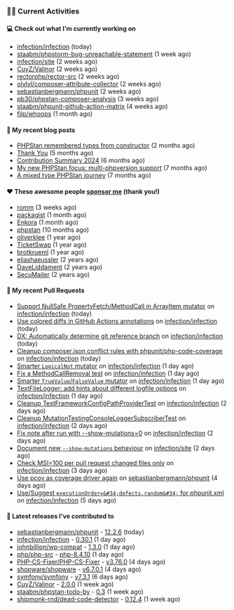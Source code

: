 ### 👨‍💻 Current Activities


#### 💻 Check out what I'm currently working on

- [infection/infection](https://github.com/infection/infection) (today)
- [staabm/phpstorm-bug-unreachable-statement](https://github.com/staabm/phpstorm-bug-unreachable-statement) (1 week ago)
- [infection/site](https://github.com/infection/site) (2 weeks ago)
- [CuyZ/Valinor](https://github.com/CuyZ/Valinor) (2 weeks ago)
- [rectorphp/rector-src](https://github.com/rectorphp/rector-src) (2 weeks ago)
- [olvlvl/composer-attribute-collector](https://github.com/olvlvl/composer-attribute-collector) (2 weeks ago)
- [sebastianbergmann/phpunit](https://github.com/sebastianbergmann/phpunit) (2 weeks ago)
- [pb30/phpstan-composer-analysis](https://github.com/pb30/phpstan-composer-analysis) (3 weeks ago)
- [staabm/phpunit-github-action-matrix](https://github.com/staabm/phpunit-github-action-matrix) (4 weeks ago)
- [filp/whoops](https://github.com/filp/whoops) (1 month ago)


#### 📜 My recent blog posts

- [PHPStan remembered types from constructor](https://staabm.github.io/2025/04/15/phpstan-remember-constructor-types.html) (2 months ago)
- [Thank You](https://staabm.github.io/2025/01/24/thank-you.html) (5 months ago)
- [Contribution Summary 2024](https://staabm.github.io/2024/12/11/contribution-summary-2024.html) (6 months ago)
- [My new PHPStan focus: multi-phpversion support](https://staabm.github.io/2024/11/28/phpstan-php-version-in-scope.html) (7 months ago)
- [A mixed type PHPStan journey](https://staabm.github.io/2024/11/26/phpstan-mixed-types.html) (7 months ago)


#### ❤️ These awesome people [sponsor me](https://github.com/sponsors/staabm) (thank you!)

- [romm](https://github.com/romm) (3 weeks ago)
- [packagist](https://github.com/packagist) (1 month ago)
- [Enkora](https://github.com/Enkora) (1 month ago)
- [phpstan](https://github.com/phpstan) (10 months ago)
- [oliverklee](https://github.com/oliverklee) (1 year ago)
- [TicketSwap](https://github.com/TicketSwap) (1 year ago)
- [brotkrueml](https://github.com/brotkrueml) (1 year ago)
- [eliashaeussler](https://github.com/eliashaeussler) (2 years ago)
- [DaveLiddament](https://github.com/DaveLiddament) (2 years ago)
- [SecuMailer](https://github.com/SecuMailer) (2 years ago)


#### 🔨 My recent Pull Requests

- [Support NullSafe PropertyFetch/MethodCall in ArrayItem mutator](https://github.com/infection/infection/pull/2294) on [infection/infection](https://github.com/infection/infection) (today)
- [Use colored diffs in GitHub Actions annotations](https://github.com/infection/infection/pull/2292) on [infection/infection](https://github.com/infection/infection) (today)
- [DX: Automatically determine git reference branch](https://github.com/infection/infection/pull/2289) on [infection/infection](https://github.com/infection/infection) (today)
- [Cleanup composer.json conflict rules with phpunit/php-code-coverage](https://github.com/infection/infection/pull/2288) on [infection/infection](https://github.com/infection/infection) (today)
- [Smarter `LogicalNot` mutator](https://github.com/infection/infection/pull/2283) on [infection/infection](https://github.com/infection/infection) (1 day ago)
- [Fix a MethodCallRemoval test](https://github.com/infection/infection/pull/2282) on [infection/infection](https://github.com/infection/infection) (1 day ago)
- [Smarter `TrueValue`/`FalseValue` mutator](https://github.com/infection/infection/pull/2280) on [infection/infection](https://github.com/infection/infection) (1 day ago)
- [TextFileLogger: add hints about different logfile options](https://github.com/infection/infection/pull/2278) on [infection/infection](https://github.com/infection/infection) (1 day ago)
- [Cleanup TestFrameworkConfigPathProviderTest](https://github.com/infection/infection/pull/2275) on [infection/infection](https://github.com/infection/infection) (2 days ago)
- [Cleanup MutationTestingConsoleLoggerSubscriberTest](https://github.com/infection/infection/pull/2274) on [infection/infection](https://github.com/infection/infection) (2 days ago)
- [Fix note after run with --show-mutations=0](https://github.com/infection/infection/pull/2273) on [infection/infection](https://github.com/infection/infection) (2 days ago)
- [Document new `--show-mutations` behaviour](https://github.com/infection/site/pull/275) on [infection/site](https://github.com/infection/site) (2 days ago)
- [Check MSI=100 per pull request changed files only](https://github.com/infection/infection/pull/2270) on [infection/infection](https://github.com/infection/infection) (3 days ago)
- [Use pcov as coverage driver again](https://github.com/sebastianbergmann/phpunit/pull/6255) on [sebastianbergmann/phpunit](https://github.com/sebastianbergmann/phpunit) (4 days ago)
- [Use/Suggest `executionOrder=&#34;defects,random&#34;` for phpunit.xml](https://github.com/infection/infection/pull/2267) on [infection/infection](https://github.com/infection/infection) (5 days ago)


#### 🔭 Latest releases I've contributed to

- [sebastianbergmann/phpunit](https://github.com/sebastianbergmann/phpunit) - [12.2.6](https://github.com/sebastianbergmann/phpunit/releases/tag/12.2.6) (today)
- [infection/infection](https://github.com/infection/infection) - [0.30.1](https://github.com/infection/infection/releases/tag/0.30.1) (1 day ago)
- [johnbillion/wp-compat](https://github.com/johnbillion/wp-compat) - [1.3.0](https://github.com/johnbillion/wp-compat/releases/tag/1.3.0) (1 day ago)
- [php/php-src](https://github.com/php/php-src) - [php-8.4.10](https://github.com/php/php-src/releases/tag/php-8.4.10) (1 day ago)
- [PHP-CS-Fixer/PHP-CS-Fixer](https://github.com/PHP-CS-Fixer/PHP-CS-Fixer) - [v3.76.0](https://github.com/PHP-CS-Fixer/PHP-CS-Fixer/releases/tag/v3.76.0) (4 days ago)
- [shopware/shopware](https://github.com/shopware/shopware) - [v6.7.0.1](https://github.com/shopware/shopware/releases/tag/v6.7.0.1) (4 days ago)
- [symfony/symfony](https://github.com/symfony/symfony) - [v7.3.1](https://github.com/symfony/symfony/releases/tag/v7.3.1) (6 days ago)
- [CuyZ/Valinor](https://github.com/CuyZ/Valinor) - [2.0.0](https://github.com/CuyZ/Valinor/releases/tag/2.0.0) (1 week ago)
- [staabm/phpstan-todo-by](https://github.com/staabm/phpstan-todo-by) - [0.3](https://github.com/staabm/phpstan-todo-by/releases/tag/0.3) (1 week ago)
- [shipmonk-rnd/dead-code-detector](https://github.com/shipmonk-rnd/dead-code-detector) - [0.12.4](https://github.com/shipmonk-rnd/dead-code-detector/releases/tag/0.12.4) (1 week ago)
